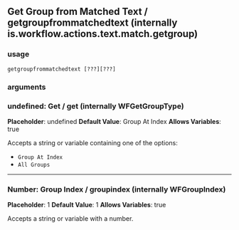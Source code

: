 
## Get Group from Matched Text / getgroupfrommatchedtext (internally is.workflow.actions.text.match.getgroup)

### usage
`getgroupfrommatchedtext [???][???]`

### arguments
### undefined: Get / get (internally WFGetGroupType)
**Placeholder**: undefined
**Default Value**: Group At Index
**Allows Variables**: true


Accepts a string 
or variable
containing one of the options:

- `Group At Index`
- `All Groups`
---
### Number: Group Index / groupindex (internally WFGroupIndex)
**Placeholder**: 1
**Default Value**: 1
**Allows Variables**: true


Accepts a string 
or variable
with a number.
